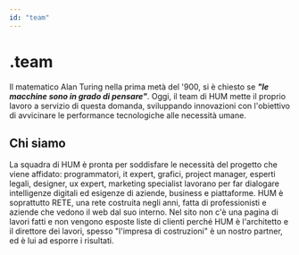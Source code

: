 ```yaml
---
id: "team"
---
```


<PageHeader>

<div>

# .team

Il matematico Alan Turing nella prima metà del '900, si è chiesto se _**"le macchine sono in grado di pensare"**_. Oggi, il team di HUM mette il proprio lavoro a servizio di questa domanda, sviluppando innovazioni con l'obiettivo di avvicinare le performance tecnologiche alle necessità umane.

</div>

<HeaderLogo />

</PageHeader>

<TitledParagraph>

## Chi siamo

<div>

La squadra di HUM è pronta per soddisfare le necessità del progetto che viene affidato: programmatori, it expert, grafici, project manager, esperti legali, designer, ux expert, marketing specialist lavorano per far dialogare intelligenze digitali ed esigenze di aziende, business e piattaforme.
HUM è soprattutto RETE, una  rete costruita negli anni, fatta di professionisti e aziende che vedono il web dal suo interno.
Nel sito non c'è una pagina di lavori fatti e non vengono esposte liste di clienti perché HUM è l'architetto e il direttore dei lavori, spesso "l'impresa di costruzioni" è un nostro partner, ed è lui ad esporre i risultati. 

</div>
   
  

</TitledParagraph>
